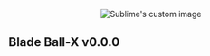 
<p align="center">
  <img src="https://i.imgur.com/voA122w.png" alt="Sublime's custom image"/>
</p>


## Blade Ball-X v0.0.0